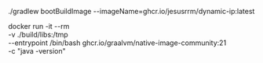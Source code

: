 
./gradlew bootBuildImage --imageName=ghcr.io/jesusrrm/dynamic-ip:latest


docker run -it --rm \
-v ./build/libs:/tmp \
--entrypoint /bin/bash ghcr.io/graalvm/native-image-community:21 \
-c "java -version"